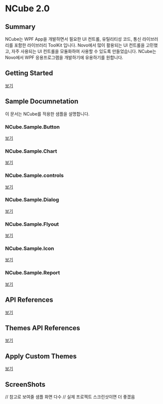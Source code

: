 # NCube 2.0

## Summary

NCube는 WPF App을 개발하면서 필요한 UI 컨트롤, 유틸리티성 코드, 통신 라이브러리를 포함한 라이브러리 ToolKit 입니다. Novo에서 많이 활용되는 UI 컨트롤을 고민했고, 자주 사용되는 UI 컨트롤을 모듈화하여 사용할 수 있도록 만들었습니다. NCube는 Novo에서 WPF 응용프로그램을 개발하기에 유용하기를 원합니다.


## Getting Started
[보기](GettingStarted/GettingStarted)


## Sample Documnetation

이 문서는 NCube를 적용한 샘플을 설명합니다.

### NCube.Sample.Button
[보기](Sample/Button)
### NCube.Sample.Chart
[보기](Sample/Chart)
### NCube.Sample.controls
[보기](Sample/controls)
### NCube.Sample.Dialog
[보기](Sample/Dialog)
### NCube.Sample.Flyout
[보기](Sample/Flyout)
### NCube.Sample.Icon
[보기](Sample/Icon)
### NCube.Sample.Report
[보기](Sample/Report)


## API References
[보기](APIReference/api)


## Themes API References
[보기](ThemeApiReferences/home)


## Apply Custom Themes
[보기](ApplyThemeMethod/home)


## ScreenShots
// 참고로 보여줄 샘플 화면 다수
// 실제 프로젝트 스크린샷이면 더 좋겠음